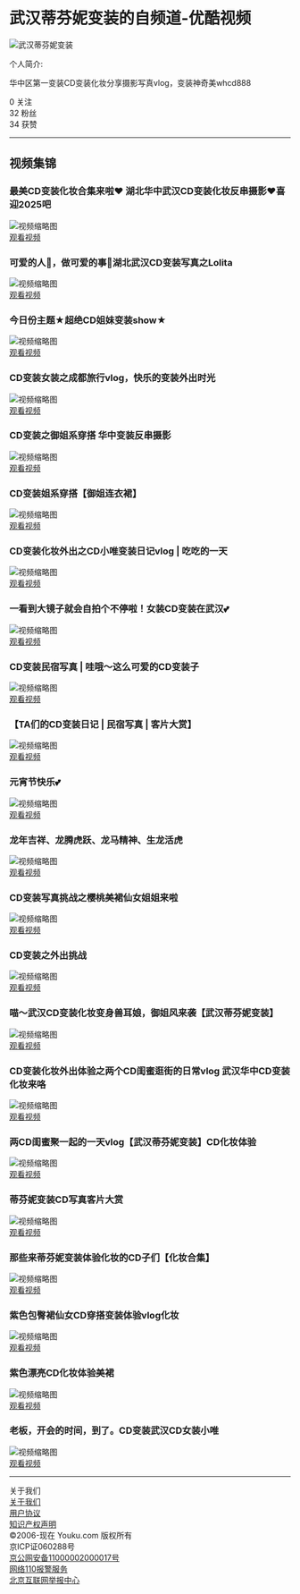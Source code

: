 # 武汉蒂芬妮变装的自频道-优酷视频

![武汉蒂芬妮变装](https://img.alicdn.com/imgextra/i1/O1CN01180Rqd1u3Lo8PdgSs_!!6000000005981-55-tps-213-72.svg)

个人简介:

华中区第一变装CD变装化妆分享摄影写真vlog，变装神奇美whcd888

0 关注  
32 粉丝  
34 获赞  

---

## 视频集锦

### 最美CD变装化妆合集来啦❤️ 湖北华中武汉CD变装化妆反串摄影❤️喜迎2025吧
![视频缩略图](https://m.ykimg.com/054F06016774CA9E39525937110BD059?x-oss-process=image/resize,w_500)  
[观看视频](//v.youku.com/v_show/id_XNjQ1NTY4NDMwNA==.html?playMode=pugv)

### 可爱的人🍭，做可爱的事🍡湖北武汉CD变装写真之Lolita
![视频缩略图](https://m.ykimg.com/054F0101676EE1C4395371651A061521?x-oss-process=image/resize,w_500)  
[观看视频](//v.youku.com/v_show/id_XNjQ0NzM4NDAwOA==.html?playMode=pugv)

### 今日份主题★超绝CD姐妹变装show★
![视频缩略图](https://m.ykimg.com/054F0601676AF674395216353D064E1D?x-oss-process=image/resize,w_500)  
[观看视频](//v.youku.com/v_show/id_XNjQ0NjcxODQ2OA==.html?playMode=pugv)

### CD变装女装之成都旅行vlog，快乐的变装外出时光
![视频缩略图](https://m.ykimg.com/054F0101676EE1C4395371651A061521?x-oss-process=image/resize,w_500)  
[观看视频](//v.youku.com/v_show/id_XNjQ1Mjc2NjMxNg==.html?playMode=pugv)

### CD变装之御姐系穿搭 华中变装反串摄影
![视频缩略图](https://m.ykimg.com/054F0408672E12F639534F0FA901948B?x-oss-process=image/resize,w_500)  
[观看视频](//v.youku.com/v_show/id_XNjQzNjYyNTc2MA==.html?playMode=pugv)

### CD变装姐系穿搭【御姐连衣裙】
![视频缩略图](https://m.ykimg.com/054F0101672E12E339534F0FA9045850?x-oss-process=image/resize,w_500)  
[观看视频](//v.youku.com/v_show/id_XNjQzNjYwMjMyNA==.html?playMode=pugv)

### CD变装化妆外出之CD小唯变装日记vlog | 吃吃的一天
![视频缩略图](https://m.ykimg.com/054F010166BC8A2D3950C95C610898F7?x-oss-process=image/resize,w_500)  
[观看视频](//v.youku.com/v_show/id_XNjQyMTMxNDg4NA==.html?playMode=pugv)

### 一看到大镜子就会自拍个不停啦！女装CD变装在武汉💕
![视频缩略图](https://m.ykimg.com/054F010165F3D1B5A81D36D81502ACCA?x-oss-process=image/resize,w_500)  
[观看视频](//v.youku.com/v_show/id_XNjM4MTcyNDkzMg==.html?playMode=pugv)

### CD变装民宿写真 | 哇哦～这么可爱的CD变装子
![视频缩略图](https://m.ykimg.com/054F040865EDC370A81D93D5FF0C4A14?x-oss-process=image/resize,w_500)  
[观看视频](//v.youku.com/v_show/id_XNjM3NTgxNjU4NA==.html?playMode=pugv)

### 【TA们的CD变装日记 | 民宿写真 | 客片大赏】
![视频缩略图](https://m.ykimg.com/054F040865EDC370A81D93D5FF0C4A14?x-oss-process=image/resize,w_500)  
[观看视频](//v.youku.com/v_show/id_XNjM3NDk2Mzk0MA==.html?playMode=pugv)

### 元宵节快乐💕
![视频缩略图](https://m.ykimg.com/054F060165D9A821A804561D610EA997?x-oss-process=image/resize,w_500)  
[观看视频](//v.youku.com/v_show/id_XNjM3ODEyNDc3Ng==.html?playMode=pugv)

### 龙年吉祥、龙腾虎跃、龙马精神、生龙活虎
![视频缩略图](https://m.ykimg.com/054F06016543A7F8A81C57C7CA09FBD9?x-oss-process=image/resize,w_500)  
[观看视频](//v.youku.com/v_show/id_XNjEzNzYyNzcyOA==.html?playMode=pugv)

### CD变装写真挑战之樱桃美裙仙女姐姐来啦
![视频缩略图](https://m.ykimg.com/054F060165410308A81D2642FE083948?x-oss-process=image/resize,w_500)  
[观看视频](//v.youku.com/v_show/id_XNjEzMzU5MjI1Ng==.html?playMode=pugv)

### CD变装之外出挑战
![视频缩略图](https://m.ykimg.com/054F0601653D0AB2A81C017049084EB4?x-oss-process=image/resize,w_500)  
[观看视频](//v.youku.com/v_show/id_XNjEzMzU5MjI1Ng==.html?playMode=pugv)

### 喵～武汉CD变装化妆变身兽耳娘，御姐风来袭【武汉蒂芬妮变装】
![视频缩略图](https://m.ykimg.com/054F060164EA589EA81DBB0B61082631?x-oss-process=image/resize,w_500)  
[观看视频](//v.youku.com/v_show/id_XNjAwODMyODE5Mg==.html?playMode=pugv)

### CD变装化妆外出体验之两个CD闺蜜逛街的日常vlog 武汉华中CD变装化妆来咯
![视频缩略图](https://m.ykimg.com/054F010163C3D6910000013AC20221C3?x-oss-process=image/resize,w_500)  
[观看视频](//v.youku.com/v_show/id_XNTkzNjQ1MDU4OA==.html?playMode=pugv)

### 两CD闺蜜聚一起的一天vlog【武汉蒂芬妮变装】CD化妆体验
![视频缩略图](https://m.ykimg.com/054F010163A9A9A80000013AC205F222?x-oss-process=image/resize,w_500)  
[观看视频](//v.youku.com/v_show/id_XNTkzMTc1OTIyMA==.html?playMode=pugv)

### 蒂芬妮变装CD写真客片大赏
![视频缩略图](https://m.ykimg.com/054F01016380EB9C0000013AC2039F52?x-oss-process=image/resize,w_500)  
[观看视频](//v.youku.com/v_show/id_XNTkyMTc2MDcxMg==.html?playMode=pugv)

### 那些来蒂芬妮变装体验化妆的CD子们【化妆合集】
![视频缩略图](https://m.ykimg.com/054F010163779D3E0000013AC206BB38?x-oss-process=image/resize,w_500)  
[观看视频](//v.youku.com/v_show/id_XNTkyMTM4MzkwMA==.html?playMode=pugv)

### 紫色包臀裙仙女CD穿搭变装体验vlog化妆
![视频缩略图](https://m.ykimg.com/054F0101634977AD0000013AC2013CF8?x-oss-process=image/resize,w_500)  
[观看视频](//v.youku.com/v_show/id_XNTkxMTc4NTAwNA==.html?playMode=pugv)

### 紫色漂亮CD化妆体验美裙
![视频缩略图](https://m.ykimg.com/054F01016330577D0000013AC20BACB4?x-oss-process=image/resize,w_500)  
[观看视频](//v.youku.com/v_show/id_XNTkwNjU0ODU4MA==.html?playMode=pugv)

### 老板，开会的时间，到了。CD变装武汉CD女装小唯
![视频缩略图](https://m.ykimg.com/054F0101632DB3D80000013AC2031380?x-oss-process=image/resize,w_500)  
[观看视频](//v.youku.com/v_show/id_XNTkwNDU0ODg2OA==.html?playMode=pugv)

---

关于我们  
[关于我们](//acz.youku.com/wow/ykpage/act/about)  
[用户协议](//terms.alicdn.com/legal-agreement/terms/suit_bu1_unification/suit_bu1_unification202005142208_14749.html)  
[知识产权声明](//terms.alicdn.com/legal-agreement/terms/suit_bu1_unification/suit_bu1_unification201910091716_30362.html)  
©2006-现在 Youku.com 版权所有  
京ICP证060288号  
[京公网安备11000002000017号](http://www.beian.gov.cn/portal/registerSystemInfo?recordcode=11000002000017)  
[网络110报警服务](http://cyberpolice.mps.gov.cn/wfjb/)  
[北京互联网举报中心](http://www.bjjubao.org/node_1527.htm)
<!-- tcd_original_link https://www.youku.com/profile/index/?uid=UMTQyMDg5NDAwOA== -->
